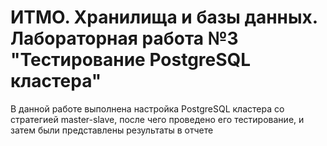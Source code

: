 # ИТМО. Хранилища и базы данных. Лабораторная работа №3 "Тестирование PostgreSQL кластера"

В данной работе выполнена настройка PostgreSQL кластера со стратегией master-slave, после чего проведено его тестирование, и затем были представлены результаты в отчете
